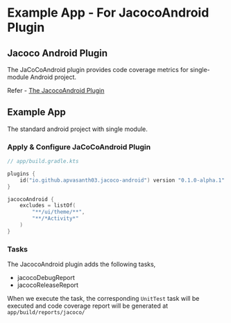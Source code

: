 # Example App - For JacocoAndroid Plugin

## Jacoco Android Plugin

The JaCoCoAndroid plugin provides code coverage metrics for single-module Android project.

Refer - [The JacocoAndroid Plugin](../../documentation/jacoco_android_plugin.md)

## Example App

The standard android project with single module.

### Apply & Configure JaCoCoAndroid Plugin

```kotlin
// app/build.gradle.kts

plugins {
    id("io.github.apvasanth03.jacoco-android") version "0.1.0-alpha.1"
}

jacocoAndroid {
    excludes = listOf(
        "**/ui/theme/**",
        "**/*Activity*"
    )
}
```

### Tasks

The JacocoAndroid plugin adds the following tasks,

- jacocoDebugReport
- jacocoReleaseReport

When we execute the task, the corresponding `UnitTest` task will be executed and code coverage report will be generated
at `app/build/reports/jacoco/` 